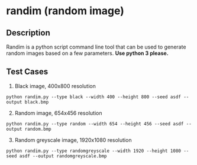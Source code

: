 # randim (random image)

## Description

Randim is a python script command line tool that can be used to generate random images based on a few parameters. **Use python 3 please.**

## Test Cases
1. Black image, 400x800 resolution

`python randim.py --type black --width 400 --height 800 --seed asdf --output black.bmp`

2. Random image, 654x456 resolution

`python randim.py --type random --width 654 --height 456 --seed asdf --output random.bmp`

3. Random greyscale image, 1920x1080 resolution

`python randim.py --type randomgreyscale --width 1920 --height 1080 --seed asdf --output randomgreyscale.bmp`
